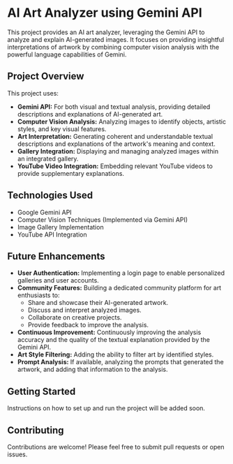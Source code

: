 # AI Art Analyzer using Gemini API

This project provides an AI art analyzer, leveraging the Gemini API to analyze and explain AI-generated images. It focuses on providing insightful interpretations of artwork by combining computer vision analysis with the powerful language capabilities of Gemini.

## Project Overview

This project uses:

* **Gemini API:** For both visual and textual analysis, providing detailed descriptions and explanations of AI-generated art.
* **Computer Vision Analysis:** Analyzing images to identify objects, artistic styles, and key visual features.
* **Art Interpretation:** Generating coherent and understandable textual descriptions and explanations of the artwork's meaning and context.
* **Gallery Integration:** Displaying and managing analyzed images within an integrated gallery.
* **YouTube Video Integration:** Embedding relevant YouTube videos to provide supplementary explanations.

## Technologies Used

* Google Gemini API
* Computer Vision Techniques (Implemented via Gemini API)
* Image Gallery Implementation
* YouTube API Integration

## Future Enhancements

* **User Authentication:** Implementing a login page to enable personalized galleries and user accounts.
* **Community Features:** Building a dedicated community platform for art enthusiasts to:
    * Share and showcase their AI-generated artwork.
    * Discuss and interpret analyzed images.
    * Collaborate on creative projects.
    * Provide feedback to improve the analysis.
* **Continuous Improvement:** Continuously improving the analysis accuracy and the quality of the textual explanation provided by the Gemini API.
* **Art Style Filtering:** Adding the ability to filter art by identified styles.
* **Prompt Analysis:** If available, analyzing the prompts that generated the artwork, and adding that information to the analysis.

## Getting Started

Instructions on how to set up and run the project will be added soon.

## Contributing

Contributions are welcome! Please feel free to submit pull requests or open issues.
